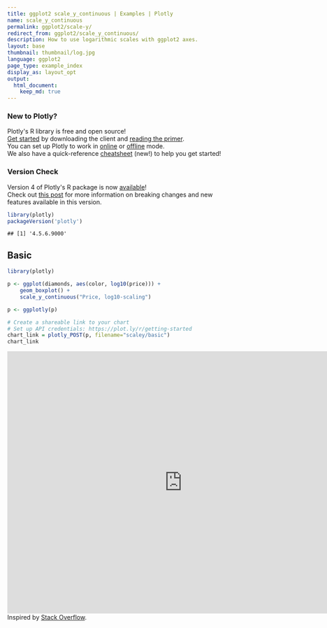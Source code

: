 ```yaml
---
title: ggplot2 scale_y_continuous | Examples | Plotly
name: scale_y_continuous
permalink: ggplot2/scale-y/
redirect_from: ggplot2/scale_y_continuous/
description: How to use logarithmic scales with ggplot2 axes.
layout: base
thumbnail: thumbnail/log.jpg
language: ggplot2
page_type: example_index
display_as: layout_opt
output:
  html_document:
    keep_md: true
---
```




### New to Plotly?

Plotly's R library is free and open source!<br>
[Get started](https://plot.ly/r/getting-started/) by downloading the client and [reading the primer](https://plot.ly/r/getting-started/).<br>
You can set up Plotly to work in [online](https://plot.ly/r/getting-started/#hosting-graphs-in-your-online-plotly-account) or [offline](https://plot.ly/r/offline/) mode.<br>
We also have a quick-reference [cheatsheet](https://images.plot.ly/plotly-documentation/images/r_cheat_sheet.pdf) (new!) to help you get started!

### Version Check

Version 4 of Plotly's R package is now [available](https://plot.ly/r/getting-started/#installation)!<br>
Check out [this post](http://moderndata.plot.ly/upgrading-to-plotly-4-0-and-above/) for more information on breaking changes and new features available in this version.


```r
library(plotly)
packageVersion('plotly')
```

```
## [1] '4.5.6.9000'
```

## Basic


```r
library(plotly)

p <- ggplot(diamonds, aes(color, log10(price))) +
    geom_boxplot() +
    scale_y_continuous("Price, log10-scaling")

p <- ggplotly(p)

# Create a shareable link to your chart
# Set up API credentials: https://plot.ly/r/getting-started
chart_link = plotly_POST(p, filename="scaley/basic")
chart_link
```

<iframe src="https://plot.ly/~RPlotBot/4198.embed" width="800" height="600" id="igraph" scrolling="no" seamless="seamless" frameBorder="0"> </iframe>
Inspired by <a href="http://stackoverflow.com/questions/4699493/transform-only-one-axis-to-log10-scale-with-ggplot2">Stack Overflow</a>.
